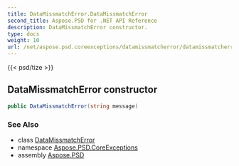 ```yaml
---
title: DataMissmatchError.DataMissmatchError
second_title: Aspose.PSD for .NET API Reference
description: DataMissmatchError constructor. 
type: docs
weight: 10
url: /net/aspose.psd.coreexceptions/datamissmatcherror/datamissmatcherror/
---
```

{{< psd/tize >}}
## DataMissmatchError constructor

```csharp
public DataMissmatchError(string message)
```

### See Also

* class [DataMissmatchError](../)
* namespace [Aspose.PSD.CoreExceptions](../../datamissmatcherror/)
* assembly [Aspose.PSD](../../../)


